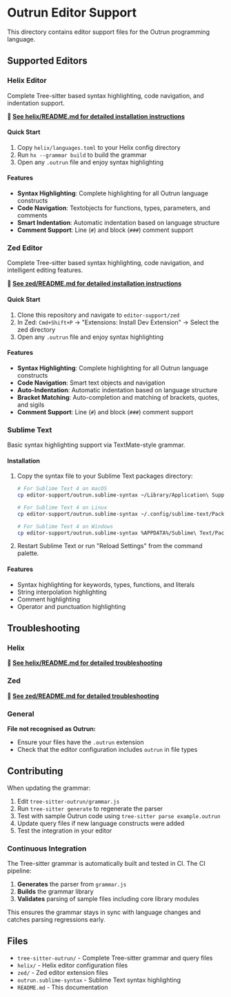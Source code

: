 # Outrun Editor Support

This directory contains editor support files for the Outrun programming language.

## Supported Editors

### Helix Editor

Complete Tree-sitter based syntax highlighting, code navigation, and indentation support.

**📁 [See helix/README.md for detailed installation instructions](helix/README.md)**

#### Quick Start

1. Copy `helix/languages.toml` to your Helix config directory
2. Run `hx --grammar build` to build the grammar
3. Open any `.outrun` file and enjoy syntax highlighting

#### Features

- **Syntax Highlighting**: Complete highlighting for all Outrun language constructs
- **Code Navigation**: Textobjects for functions, types, parameters, and comments  
- **Smart Indentation**: Automatic indentation based on language structure
- **Comment Support**: Line (`#`) and block (`###`) comment support

### Zed Editor

Complete Tree-sitter based syntax highlighting, code navigation, and intelligent editing features.

**📁 [See zed/README.md for detailed installation instructions](zed/README.md)**

#### Quick Start

1. Clone this repository and navigate to `editor-support/zed`
2. In Zed: `Cmd+Shift+P` → "Extensions: Install Dev Extension" → Select the zed directory
3. Open any `.outrun` file and enjoy syntax highlighting

#### Features

- **Syntax Highlighting**: Complete highlighting for all Outrun language constructs
- **Code Navigation**: Smart text objects and navigation
- **Auto-Indentation**: Automatic indentation based on language structure  
- **Bracket Matching**: Auto-completion and matching of brackets, quotes, and sigils
- **Comment Support**: Line (`#`) and block (`###`) comment support

### Sublime Text

Basic syntax highlighting support via TextMate-style grammar.

#### Installation

1. Copy the syntax file to your Sublime Text packages directory:

   ```bash
   # For Sublime Text 4 on macOS
   cp editor-support/outrun.sublime-syntax ~/Library/Application\ Support/Sublime\ Text/Packages/User/

   # For Sublime Text 4 on Linux
   cp editor-support/outrun.sublime-syntax ~/.config/sublime-text/Packages/User/

   # For Sublime Text 4 on Windows
   cp editor-support/outrun.sublime-syntax %APPDATA%/Sublime\ Text/Packages/User/
   ```

2. Restart Sublime Text or run "Reload Settings" from the command palette.

#### Features

- Syntax highlighting for keywords, types, functions, and literals
- String interpolation highlighting
- Comment highlighting
- Operator and punctuation highlighting

## Troubleshooting

### Helix

**📁 [See helix/README.md for detailed troubleshooting](helix/README.md#troubleshooting)**

### Zed

**📁 [See zed/README.md for detailed troubleshooting](zed/README.md#troubleshooting)**

### General

**File not recognised as Outrun:**
- Ensure your files have the `.outrun` extension
- Check that the editor configuration includes `outrun` in file types

## Contributing

When updating the grammar:

1. Edit `tree-sitter-outrun/grammar.js`
2. Run `tree-sitter generate` to regenerate the parser
3. Test with sample Outrun code using `tree-sitter parse example.outrun`
4. Update query files if new language constructs were added
5. Test the integration in your editor

### Continuous Integration

The Tree-sitter grammar is automatically built and tested in CI. The CI pipeline:

1. **Generates** the parser from `grammar.js`
2. **Builds** the grammar library
3. **Validates** parsing of sample files including core library modules

This ensures the grammar stays in sync with language changes and catches parsing regressions early.

## Files

- `tree-sitter-outrun/` - Complete Tree-sitter grammar and query files
- `helix/` - Helix editor configuration files
- `zed/` - Zed editor extension files
- `outrun.sublime-syntax` - Sublime Text syntax highlighting
- `README.md` - This documentation
